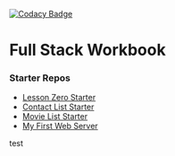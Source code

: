 [![Codacy Badge](https://api.codacy.com/project/badge/Grade/5c10fe34a4cd4756bf380312d95682fc)](https://www.codacy.com/app/AustinCodingAcademy/fullstack-workbook?utm_source=github.com&amp;utm_medium=referral&amp;utm_content=AustinCodingAcademy/fullstack-workbook&amp;utm_campaign=Badge_Grade)

# Full Stack Workbook

### Starter Repos
- [Lesson Zero Starter](https://github.com/AustinCodingAcademy/advanced-lesson-zero)
- [Contact List Starter](https://github.com/AustinCodingAcademy/advanced-contact-list-starter)
- [Movie List Starter](https://github.com/AustinCodingAcademy/advanced-movie-list-starter)
- [My First Web Server](https://github.com/AustinCodingAcademy/advanced-first-web-server)

test

